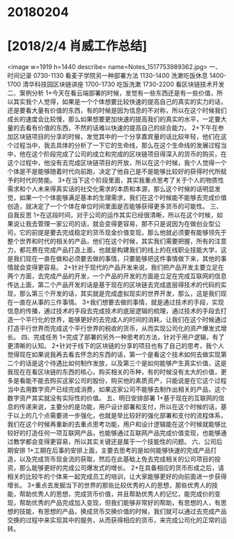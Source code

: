 # 20180204

# [2018/2/4 肖威工作总结]
<image w=1919 h=1440 describe= name=Notes_1517753989362.jpg>
一、时间记录
0730-1130 看麦子学院另一种部署方法
1130-1400 洗漱吃饭休息
1400-1700 清华科技园区块链讲座
1700-1730 吃饭洗漱
1730-2200 看区块链技术开发
二、案例分析
1+今天在看云端部署的时候，发觉有一些东西还是有一些价值，所以其实我个人觉得，如果是一个个体想要比较快速的提高自己的真实的实力的话，还是要看大量有价值的东西，有的时候是因为信息的不对称，所以在这个时候我们成长的速度会比较慢，那么如果想要更加快速的提高我们的真实的水平，一定要大量的去看有价值的东西，不然的话难以快速的提高自己的综合能力。
2+下午在参加区块链项目的分享的时候，发觉其中的一个分享嘉宾量的话比较年轻，他们在这个过程当中，我去具体的分析了一下它的生命线，那么在这个生命线的发展过程当中，他在这个阶段完成了公司的成立和完成的区块链项目得深入的货币的购买，在这个过程中，他没有去完成区块链项目的开放，所以在这个时候，我个人觉得一个个体是不是能够随着时代向前跑，决定了他自己是不是能够比较好的获得时代所赋予的时代的势能。
3+在当下这个阶段里面，其实我重点思考了关于个人的物质性需求和个人未来得真实话的社交化需求的本质和本源，那么这个时候的话明显发觉，如果一个个体能够满足基本的生理需求，我们在这个时候能不能够去完成价值创造，就决定了一个个体在单位时间里面是否能够获得更多货币的可能性。
三、自我反思
1+在这段时间，对于公司的运作其实已经很清晰，所以在这个时候，如果说让我去管理一家公司的话，就会变得更容易，那不只是说因为在做创业型公司，它的前提是要去完成稳定的货币现金价值变现，那么他就必须要有能够领先于整个世界和时代的相关的产品，他们在这个时候，其实我们需要把握，所有的注意力，都花费在完成产品打造上面，也就是构建我们的线上的在线职业技能大学，这是我们现在一直在做和必须要去做的事情，只要能够把这件事情做下来，其他的事情就会变得更容易。
2+针对于现代的产品开发来说，我们把产品开发主要立足在两个方面，去完成产品的开发，一个产品的开发的方面是立足在完成互联网的信息传达上面，第二个产品开发的话是基于现在的区块链去完成底层得技术的代码的实现，那么第三个开发的话，其实就是完成虚拟现实的世界开发，那么，这是我们现在一直在从事的三件事情。
3+我们想要去做的事情，就是通过技术的手段，实现信息的传播，通过技术的手段去完成技术的底层逻辑的梳理，通过技术的手段去打造一个平行化的世界，能够更好的去完成人的时间的消耗，让我们在这个时候通过打造平行世界而完成这个平行世界的税收的货币，从而实现公司化的资产爆发式增长。
四、完成任务
1+完成了部署的另外一种思考的方法，针对于用户逻辑，有了更清晰的认知。
2+针对于线下的区块链的分享的项目也有了自己的思考，我个人觉得现在如果说我再去看去怀念的东西的话，第一个是看这个技术如何去做实现第二个的话是这个待遇比如何制作发放，以及第三个是如何能够产生真实价值，这是我现在在看区块链的东西的核心，购买相关的币种，有的时候没有太大的价值，更多是看能不能去购买这家公司的股份，购买他的素质资产，只能说是在它这个过程当中去用数字资产已经完成消费，如果这家公司不能够去制作出相关的产品，这个数字资产其实就没有实际性的价值。
五、明日安排部署
1+基于现在的互联网的信息的传递来说，主要分的是功能，用户设计部署和支付，所以在这个时候的话，基于以上的几个点需要进一步强化，也就是举比较好的强化部署和支付的流程体系，我们在这个时候再重新的去重点思考功能，用户和设计逻辑能在这个时候就能够比较好的打造任何一项互联网产品，也能够通过互联网产品完成价值变现，也能够通过教学都会变得更容易，所以其实关键还是属于一个技能性的问题。
六、公司后期安排
1+工期在后事的安排上面，主要去思考的是如何能够快速的完成产品打造，以及完成货币现金流的获取，然后在此基础上免去完成相关的公司项目的投资，那么能够更好的完成公司爆发式的增长。
2+在具备相应的货币形成之后，请相关的比较牛的个体来一起完成员工的培训，让大家能够更好的向前面进一步获得增长。
3+重点去发掘当下的世界的那些比较优秀的人的思想，那些优秀人的技能，帮助优秀人的思想，完成货币价值，并且帮助优秀人的记忆，能完成价的变现，帮助优秀的产品完成加入变现，但我们能够非常好的帮助，有思想的人，有思想的技能，有思想的产品，换成货币交换价值的时候，我们就可以通过去完成产品交换的过程中来实现其中的服务，从而获得相应的货币，来完成公司化的正常的运转。
